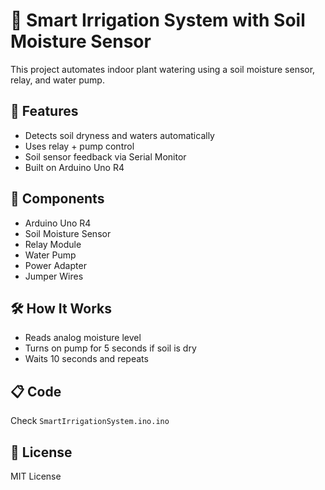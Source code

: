 # 🌱 Smart Irrigation System with Soil Moisture Sensor

This project automates indoor plant watering using a soil moisture sensor, relay, and water pump.

## 🚀 Features
- Detects soil dryness and waters automatically
- Uses relay + pump control
- Soil sensor feedback via Serial Monitor
- Built on Arduino Uno R4

## 🔌 Components
- Arduino Uno R4
- Soil Moisture Sensor
- Relay Module
- Water Pump
- Power Adapter
- Jumper Wires

## 🛠️ How It Works
- Reads analog moisture level
- Turns on pump for 5 seconds if soil is dry
- Waits 10 seconds and repeats

## 📋 Code
Check `SmartIrrigationSystem.ino.ino`

## 🔐 License
MIT License
